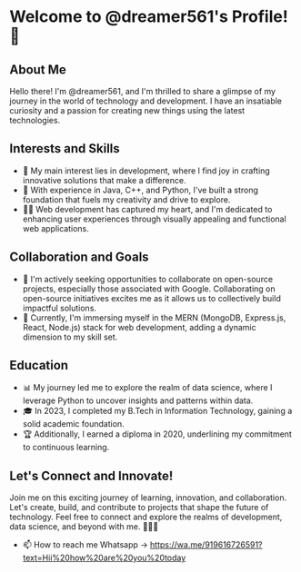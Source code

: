 # Welcome to @dreamer561's Profile! 👋

## About Me
Hello there! I'm @dreamer561, and I'm thrilled to share a glimpse of my journey in the world of technology and development. I have an insatiable curiosity and a passion for creating new things using the latest technologies.

## Interests and Skills
- 👀 My main interest lies in development, where I find joy in crafting innovative solutions that make a difference.
- 🌱 With experience in Java, C++, and Python, I've built a strong foundation that fuels my creativity and drive to explore.
- 👩‍💻 Web development has captured my heart, and I'm dedicated to enhancing user experiences through visually appealing and functional web applications.

## Collaboration and Goals
- 💞️ I'm actively seeking opportunities to collaborate on open-source projects, especially those associated with Google. Collaborating on open-source initiatives excites me as it allows us to collectively build impactful solutions.
- 🚀 Currently, I'm immersing myself in the MERN (MongoDB, Express.js, React, Node.js) stack for web development, adding a dynamic dimension to my skill set.

## Education
- 📊 My journey led me to explore the realm of data science, where I leverage Python to uncover insights and patterns within data.
- 🎓 In 2023, I completed my B.Tech in Information Technology, gaining a solid academic foundation.
- 🏆 Additionally, I earned a diploma in 2020, underlining my commitment to continuous learning.

## Let's Connect and Innovate!
Join me on this exciting journey of learning, innovation, and collaboration. Let's create, build, and contribute to projects that shape the future of technology. Feel free to connect and explore the realms of development, data science, and beyond with me.
🚀👩‍💻
- 📫 How to reach me Whatsapp -> https://wa.me/919616726591?text=Hii%20how%20are%20you%20today

<!---
dreamer561/dreamer561 is a ✨ special ✨ repository because its `README.md` (this file) appears on your GitHub profile.
You can click the Preview link to take a look at your changes.
--->
